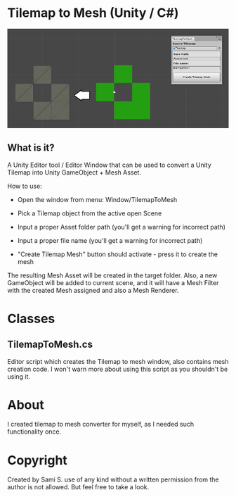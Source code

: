 # Tilemap to Mesh (Unity / C#)

![Tilemap to Mesh](/doc/tilemap_to_mesh.PNG)

## What is it?

A Unity Editor tool / Editor Window that can be used to convert a Unity Tilemap into Unity GameObject + Mesh Asset.

How to use:

* Open the window from menu: Window/TilemapToMesh 

* Pick a Tilemap object from the active open Scene

* Input a proper Asset folder path (you'll get a warning for incorrect path)

* Input a proper file name (you'll get a warning for incorrect path)

* "Create Tilemap Mesh" button should activate - press it to create the mesh

The resulting Mesh Asset will be created in the target folder. Also, a new GameObject will be added to current scene, and it will have a Mesh Filter with the created Mesh assigned and also a Mesh Renderer.


# Classes

## TilemapToMesh.cs
Editor script which creates the Tilemap to mesh window, also contains mesh creation code. I won't warn more about using this script as you shouldn't be using it.

# About
I created tilemap to mesh converter for myself, as I needed such functionality once.

# Copyright
Created by Sami S. use of any kind without a written permission from the author is not allowed. But feel free to take a look.
